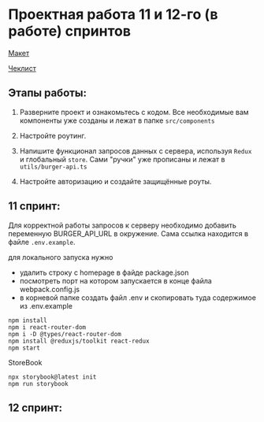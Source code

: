 # Проектная работа 11 и 12-го (в работе) спринтов

[Макет](<https://www.figma.com/file/vIywAvqfkOIRWGOkfOnReY/React-Fullstack_-Проектные-задачи-(3-месяца)_external_link?type=design&node-id=0-1&mode=design>)

[Чеклист](https://www.notion.so/praktikum/0527c10b723d4873aa75686bad54b32e?pvs=4)

## Этапы работы:

1. Разверните проект и ознакомьтесь с кодом. Все необходимые вам компоненты уже созданы и лежат в папке `src/components`

2. Настройте роутинг.

3. Напишите функционал запросов данных с сервера, используя `Redux` и глобальный `store`. Сами "ручки" уже прописаны и лежат в `utils/burger-api.ts`

4. Настройте авторизацию и создайте защищённые роуты.

## 11 спринт:

Для корректной работы запросов к серверу необходимо добавить переменную BURGER_API_URL в окружение. Сама ссылка находится в файле `.env.example`.

для локального запуска нужно
* удалить строку с homepage в файде package.json
* посмотреть порт на котором запускается в конце файла webpack.config.js
* в корневой папке создать файл .env и скопировать туда содержимое из .env.example

```
npm install
npm i react-router-dom
npm i -D @types/react-router-dom
npm install @reduxjs/toolkit react-redux
npm start
```


StoreBook
```
npx storybook@latest init
npm run storybook
```

## 12 спринт:

